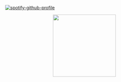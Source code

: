 [![spotify-github-profile](https://spotify-github-profile.kittinanx.com/api/view?uid=31my2l6fousgzf6m6jz5reegyjy4&cover_image=true&theme=natemoo-re&show_offline=false&background_color=121212&interchange=false&bar_color=53b14f&bar_color_cover=false)](https://github.com/kittinan/spotify-github-profile)
<center>
    <img src="https://github.com/user-attachments/assets/dc802486-58fa-423b-b4e2-32b56b056769"
    alt=""
       height="200"
          width="200" />
